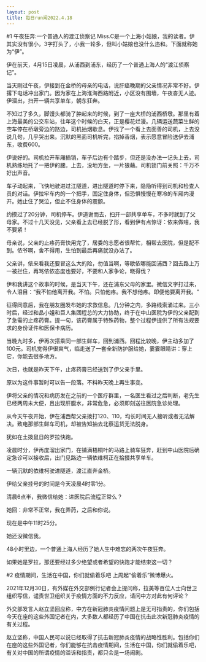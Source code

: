 ```yaml
---
layout: post
title: 每日run闻2022.4.18
---
```

#1 午夜狂奔:一个普通人的渡江侦察记
Miss.C是一个上海小姑娘，我的读者。伊其实没有很小，3字打头了，小我一轮多，但叫小姑娘也没什么违和。下面就称她为‌‌“伊‌‌”。

伊在前天，4月15日凌晨，从浦西到浦东，经历了一个普通上海人的‌‌“渡江侦察记‌‌”。

当天刚过午夜，伊接到在金桥的母亲的电话，说肝癌晚期的父亲情况非常不好。伊撂下电话冲出家门。因为家在上海淮海西路附近，小区没有围墙，午夜杳无人迹。伊溜出，扫开一辆共享单车，朝东狂奔。

不知过了多久，脚馒头都骑了肿起来的时候，到了一座大桥的浦西桥墩。那里有着上海最美的公交车站，往年这个时候的白天，正是樱花烂漫。几辆运送蔬菜生鲜的空车停在桥墩旁边的路边，司机抽烟歇息。伊找了一个看上去面善的司机，上去没说几句，几乎哭出来。沉默的黑面司机听完，掐掉香烟，表示愿意冒险送伊去浦东，收费600。

伊说好的。司机拉开车厢插销，车子后边有个踏步，但还是没办法一记头上去，司机熟练地托了一把伊的腰。上去，没地方坐，一片狼藉。司机锁门前关照：千万不好出声音。

车子动起来，飞快地驶进过江隧道，进出隧道时停下来，隐隐听得到司机和检查人员的对话。伊拉牢车内的一个把手，固定住身体，但恐惧慢慢在寒冷的车厢内漫开。她止住了哭泣，但止不住身体的震颤。

约摸过了20分钟，司机停车。伊道谢而去，扫开一部共享单车，不多时就到了父母家。不过十几天没见，父亲看上去已经脱了形，看到伊有点惊讶：侬来做啥，我不要紧！

母亲说，父亲的止疼药膏快用完了，居委的志愿者很帮忙，相帮去医院，但是配不到。侬爷啊，舍不得用，生怕到最后再痛就没办法了。

父亲讲，侬来看我还要冒这么大的险，勿值当啊，等歇侬哪能回浦西？回去路上万一被拦住，再骂侬侬态度也要好，不要和人家争论，晓得伐？

伊和我讲这个故事的时候，是当天下午，还在浦东父母的家里。微信文字打过来，令人泪目：‌‌“我不怕他离开我。不怕。只怕他疼。我不想他疼。即便他要离开我。‌‌”

征得同意后，我在朋友圈发布她的求救信息。几分钟之内，多路线索涌过来。三小时后，经过和晶小姐和巨人集团程总的大力协助，终于在中山医院为伊的父亲配到了急需的止疼药膏。提一句，该药膏属于特殊药物，整个过程伊提供了所有法规要求的身份证件和医保卡病历。

当晚九时多，伊再次搭乘同一部生鲜车，回到浦西。回程比较晚，伊主动多加了100元。司机觉得伊很爽气，临走送了一套全新防护服给她，霎霎眼睛讲：穿上它，你能去很多地方。

次日，也就是昨天下午，止疼药膏已经送到了伊父亲手里。

原以为这件事暂时可以告一段落。不料昨天晚上再生事变。

伊将父亲的情况和病历发在之前的一个医疗群里，一名医生看过之后判断，老先生已经两周未大便，且出现肝腹水，非常危急，必须即刻送往医院急诊处理。

从今天午夜开始，伊在浦西帮父亲拨打120、110，均长时间无人接听或者无法解决。致电那部生鲜车司机，却被告知抽去北蔡运货无法脱身。

犹如在土拨鼠日的罗拉快跑。

凌晨时分，伊再度溜出家门，在铺满梧桐叶的马路上骑车狂奔，赶到中山医院后确定急诊可以接收后，出门见路边一辆依维柯正在拾掇共享单车。

一辆沉默的依维柯驶进隧道，渡江直奔金桥。

伊给父亲挂号的时间是今天凌晨4时零1分。

清晨6点半，我微信给她：进医院后流程正常么？

她回：非常不正常，我在弄药，之后和你说。

现在是中午11时25分。

她还没微信我。

48小时里边，一个普通上海人经历了她人生中难忘的两次午夜狂奔。

如果她是罗拉，那还要经过多少绝望或者希望的快跑才能结束这一切？

#2 疫情期间，生活在中国，你们就偷着乐吧
上周起“偷着乐”微博爆火。

2021年12月30日，有外媒在外交部例行记者会上提问称，拉美等百位人士向世卫组织写信，谴责世卫组织关于疫情方面的不力反应，请问中方对此有何评论？

外交部发言人赵立坚回应称，中方在新冠肺炎疫情问题上是无可指责的，你们包括今天在座的这些外国记者在内，大多数人都经历了中国在抗击此次新冠肺炎疫情的有关过程。

赵立坚称，中国人民可以说已经取得了抗击新冠肺炎疫情的战略性胜利。包括你们在座的这些外国记者，你们能够在抗击疫情期间，生活在中国，你们就偷着乐吧，有关对中国的所谓疫情的滥诉和指责，都只会是一场闹剧。
